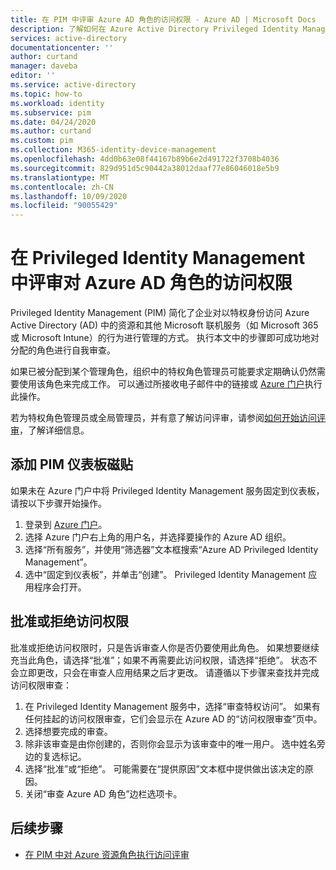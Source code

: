 ```yaml
---
title: 在 PIM 中评审 Azure AD 角色的访问权限 - Azure AD | Microsoft Docs
description: 了解如何在 Azure Active Directory Privileged Identity Management (PIM) 中评审 Azure AD 角色的访问权限。
services: active-directory
documentationcenter: ''
author: curtand
manager: daveba
editor: ''
ms.service: active-directory
ms.topic: how-to
ms.workload: identity
ms.subservice: pim
ms.date: 04/24/2020
ms.author: curtand
ms.custom: pim
ms.collection: M365-identity-device-management
ms.openlocfilehash: 4dd0b63e08f44167b89b6e2d491722f3708b4036
ms.sourcegitcommit: 829d951d5c90442a38012daaf77e86046018e5b9
ms.translationtype: MT
ms.contentlocale: zh-CN
ms.lasthandoff: 10/09/2020
ms.locfileid: "90055429"
---
```

# <a name="review-access-to-azure-ad-roles-in-privileged-identity-management"></a>在 Privileged Identity Management 中评审对 Azure AD 角色的访问权限

Privileged Identity Management (PIM) 简化了企业对以特权身份访问 Azure Active Directory (AD) 中的资源和其他 Microsoft 联机服务（如 Microsoft 365 或 Microsoft Intune）的行为进行管理的方式。 执行本文中的步骤即可成功地对分配的角色进行自我审查。

如果已被分配到某个管理角色，组织中的特权角色管理员可能要求定期确认仍然需要使用该角色来完成工作。 可以通过所接收电子邮件中的链接或 [Azure 门户](https://portal.azure.com)执行此操作。

若为特权角色管理员或全局管理员，并有意了解访问评审，请参阅[如何开始访问评审](pim-how-to-start-security-review.md)，了解详细信息。

## <a name="add-a-pim-dashboard-tile"></a>添加 PIM 仪表板磁贴

如果未在 Azure 门户中将 Privileged Identity Management 服务固定到仪表板，请按以下步骤开始操作。

1. 登录到 [Azure 门户](https://portal.azure.com/)。
2. 选择 Azure 门户右上角的用户名，并选择要操作的 Azure AD 组织。
3. 选择“所有服务”，并使用“筛选器”文本框搜索“Azure AD Privileged Identity Management”。
4. 选中“固定到仪表板”，并单击“创建”。 Privileged Identity Management 应用程序会打开。

## <a name="approve-or-deny-access"></a>批准或拒绝访问权限

批准或拒绝访问权限时，只是告诉审查人你是否仍要使用此角色。 如果想要继续充当此角色，请选择“批准”；如果不再需要此访问权限，请选择“拒绝”。  状态不会立即更改，只会在审查人应用结果之后才更改。
请遵循以下步骤来查找并完成访问权限审查：

1. 在 Privileged Identity Management 服务中，选择“审查特权访问”。 如果有任何挂起的访问权限审查，它们会显示在 Azure AD 的“访问权限审查”页中。
2. 选择想要完成的审查。
3. 除非该审查是由你创建的，否则你会显示为该审查中的唯一用户。 选中姓名旁边的复选标记。
4. 选择“批准”或“拒绝”。  可能需要在“提供原因”文本框中提供做出该决定的原因。  
5. 关闭“审查 Azure AD 角色”边栏选项卡。

## <a name="next-steps"></a>后续步骤

- [在 PIM 中对 Azure 资源角色执行访问评审](pim-resource-roles-perform-access-review.md)
